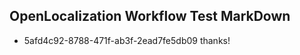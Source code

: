 ## OpenLocalization Workflow Test MarkDown
* 5afd4c92-8788-471f-ab3f-2ead7fe5db09 thanks!

<!--HONumber=Aug16_HO3-->


